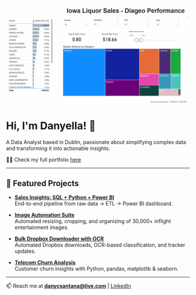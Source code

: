 <p align="center">
  <img src="https://raw.githubusercontent.com/DanyCSantana/sql-python-powerbi-sales-insights/main/meu_gif_completo.gif" width="600">
</p>

# Hi, I'm Danyella! 👋
A Data Analyst based in Dublin, passionate about simplifying complex data and transforming it into actionable insights.  

👨‍💻 Check my full portfolio [here](https://github.com/DanyCSantana/Portfolio)

---

## 🚀 Featured Projects

- **[Sales Insights: SQL + Python + Power BI](https://github.com/DanyCSantana/sql-python-powerbi-sales-insights)**  
  End-to-end pipeline from raw data → ETL → Power BI dashboard.

- **[Image Automation Suite](https://github.com/DanyCSantana/image_automation_suite)**  
  Automated resizing, cropping, and organizing of 30,000+ inflight entertainment images.  

- **[Bulk Dropbox Downloader with OCR](https://github.com/DanyCSantana/Automate-Dropbox-downloader)**  
  Automated Dropbox downloads, OCR-based classification, and tracker updates.  

- **[Telecom Churn Analysis](https://github.com/DanyCSantana/Churn-Project-Coursera)**  
  Customer churn insights with Python, pandas, matplotlib & seaborn.  

---

📫 Reach me at **danycsantana@live.com** | [LinkedIn](https://www.linkedin.com/in/danyella-santana)
